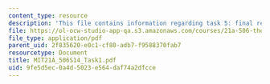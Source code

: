 ```yaml
---
content_type: resource
description: 'This file contains information regarding task 5: final reports.'
file: https://ol-ocw-studio-app-qa.s3.amazonaws.com/courses/21a-506-the-business-of-politics-a-view-of-latin-america-spring-2014/9fe5d5ec0a4d5023e564daf74a2dfcce_MIT21A_506S14_Task1.pdf
file_type: application/pdf
parent_uid: 2f835620-e0c1-cf80-adb7-f9588370fab7
resourcetype: Document
title: MIT21A_506S14_Task1.pdf
uid: 9fe5d5ec-0a4d-5023-e564-daf74a2dfcce
---
```

